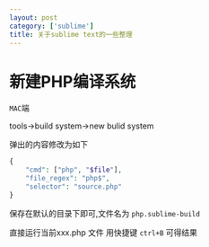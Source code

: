 ```yaml
---
layout: post
category: ['sublime']
title: 关于sublime text的一些整理
---
```

# 新建PHP编译系统
`MAC`端

tools->build system->new bulid system

弹出的内容修改为如下
```php
{
    "cmd": ["php", "$file"],
    "file_regex": "php$",
    "selector": "source.php"
}
```

保存在默认的目录下即可,文件名为 `php.sublime-build`

直接运行当前xxx.php 文件  用快捷键 `ctrl+B` 可得结果


